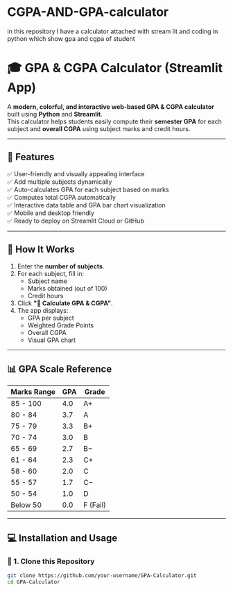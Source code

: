 # CGPA-AND-GPA-calculator
in this repository I have a calculator attached with stream lit and coding in python which show gpa and cgpa of student 
# 🎓 GPA & CGPA Calculator (Streamlit App)

A **modern, colorful, and interactive web-based GPA & CGPA calculator** built using **Python** and **Streamlit**.  
This calculator helps students easily compute their **semester GPA** for each subject and **overall CGPA** using subject marks and credit hours.

---

## 🌟 Features

✅ User-friendly and visually appealing interface  
✅ Add multiple subjects dynamically  
✅ Auto-calculates GPA for each subject based on marks  
✅ Computes total CGPA automatically  
✅ Interactive data table and GPA bar chart visualization  
✅ Mobile and desktop friendly  
✅ Ready to deploy on Streamlit Cloud or GitHub

---

## 🧮 How It Works

1. Enter the **number of subjects**.  
2. For each subject, fill in:
   - Subject name  
   - Marks obtained (out of 100)  
   - Credit hours  
3. Click **"🎯 Calculate GPA & CGPA"**.  
4. The app displays:
   - GPA per subject  
   - Weighted Grade Points  
   - Overall CGPA  
   - Visual GPA chart  

---

## 📊 GPA Scale Reference

| Marks Range | GPA | Grade |
|--------------|-----|--------|
| 85 - 100 | 4.0 | A+ |
| 80 - 84 | 3.7 | A |
| 75 - 79 | 3.3 | B+ |
| 70 - 74 | 3.0 | B |
| 65 - 69 | 2.7 | B− |
| 61 - 64 | 2.3 | C+ |
| 58 - 60 | 2.0 | C |
| 55 - 57 | 1.7 | C− |
| 50 - 54 | 1.0 | D |
| Below 50 | 0.0 | F (Fail) |

---

## 💻 Installation and Usage

### 🧩 1. Clone this Repository
```bash
git clone https://github.com/your-username/GPA-Calculator.git
cd GPA-Calculator
